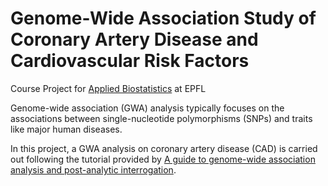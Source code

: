 # Genome-Wide Association Study of Coronary Artery Disease and Cardiovascular Risk Factors

Course Project for [Applied Biostatistics](http://edu.epfl.ch/coursebook/fr/applied-biostatistics-MATH-493) at EPFL

Genome-wide association (GWA) analysis typically focuses on the associations between single-nucleotide polymorphisms (SNPs) and traits like major human diseases. 

In this project, a GWA analysis on coronary artery disease (CAD) is carried out following the tutorial provided by [A guide to genome-wide association analysis and post-analytic interrogation](https://www.ncbi.nlm.nih.gov/pubmed/26343929).
